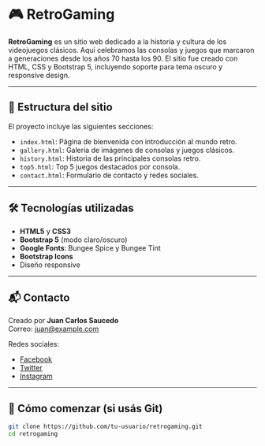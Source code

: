 # 🎮 RetroGaming

**RetroGaming** es un sitio web dedicado a la historia y cultura de los videojuegos clásicos. Aquí celebramos las consolas y juegos que marcaron a generaciones desde los años 70 hasta los 90. El sitio fue creado con HTML, CSS y Bootstrap 5, incluyendo soporte para tema oscuro y responsive design.

---

## 📁 Estructura del sitio

El proyecto incluye las siguientes secciones:

- `index.html`: Página de bienvenida con introducción al mundo retro.
- `gallery.html`: Galería de imágenes de consolas y juegos clásicos.
- `history.html`: Historia de las principales consolas retro.
- `top5.html`: Top 5 juegos destacados por consola.
- `contact.html`: Formulario de contacto y redes sociales.

---

## 🛠️ Tecnologías utilizadas

- **HTML5** y **CSS3**
- **Bootstrap 5** (modo claro/oscuro)
- **Google Fonts**: Bungee Spice y Bungee Tint
- **Bootstrap Icons**
- Diseño responsive

---

## 📬 Contacto

Creado por **Juan Carlos Saucedo**  
Correo: [juan@example.com](mailto:juan@example.com)

Redes sociales:
- [Facebook](https://facebook.com)
- [Twitter](https://twitter.com)
- [Instagram](https://instagram.com)

---

## 🚀 Cómo comenzar (si usás Git)

```bash
git clone https://github.com/tu-usuario/retrogaming.git
cd retrogaming

